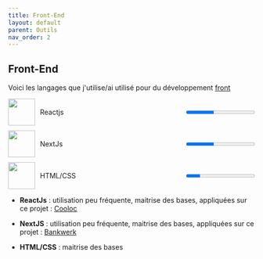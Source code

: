 ```yaml
---
title: Front-End
layout: default
parent: Outils
nav_order: 2
---
```


## Front-End

Voici les langages que j'utilise/ai utilisé pour du développement [front](https://fr.wikipedia.org/wiki/D%C3%A9veloppement_web_frontal)

<div style="display:flex;align-items:center;margin-bottom:10px;">
  <img src="https://www.svgrepo.com/show/374032/reactjs.svg" width="55" height="55" style="margin-right:10px;">
  <span style="flex:1;">Reactjs</span>
  <progress value="40" max="100"></progress>
</div>

<div style="display:flex;align-items:center;margin-bottom:10px;">
  <img src="https://www.svgrepo.com/show/378440/nextjs-fill.svg" width="55" height="55" style="margin-right:10px;">
  <span style="flex:1;">NextJs</span>
  <progress value="40" max="100"></progress>
</div>

<div style="display:flex;align-items:center;margin-bottom:10px;">
  <img src="https://www.svgrepo.com/show/452228/html-5.svg" width="55" height="55" style="margin-right:10px;">
  <span style="flex:1;">HTML/CSS</span>
  <progress value="20" max="100"></progress>
</div>

- **ReactJs** : utilisation peu fréquente, maitrise des bases, appliquées sur ce projet : [Cooloc](https://mathieuaudibert.github.io/docs/projets/cooloc.html)

- **NextJS** : utilisation peu fréquente, maitrise des bases, appliquées sur ce projet : [Bankwerk](https://mathieuaudibert.github.io/docs/projets/bankwerk.html)

- **HTML/CSS** : maitrise des bases
